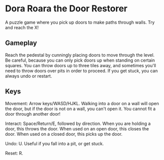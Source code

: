 Dora Roara the Door Restorer
===

A puzzle game where you pick up doors to make paths through walls. Try and reach the X!

Gameplay
---
Reach the pedestal by cunningly placing doors to move through the level. Be careful, because you can only pick doors up when standing on certain squares. You can throw doors up to three tiles away, and sometimes you'll need to throw doors over pits in order to proceed. If you get stuck, you can always undo or restart.

Keys
---

Movement: Arrow keys/WASD/HJKL.
Walking into a door on a wall will open the door, but if the door is not on a wall, you can't open it. You cannot fit a door through another door!

Interact: Space/Return/E, followed by direction.
When you are holding a door, this throws the door.
When used on an open door, this closes the door.
When used on a closed door, this picks up the door.

Undo: U. Useful if you fall into a pit, or get stuck.

Reset: R.

